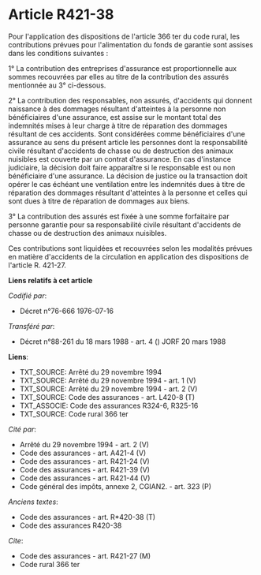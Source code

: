 # Article R421-38

Pour l'application des dispositions de l'article 366 ter du code rural, les contributions prévues pour l'alimentation du
fonds de garantie sont assises dans les conditions suivantes :

1° La contribution des entreprises d'assurance est proportionnelle aux sommes recouvrées par elles au titre de la
contribution des assurés mentionnée au 3° ci-dessous.

2° La contribution des responsables, non assurés, d'accidents qui donnent naissance à des dommages résultant d'atteintes à la
personne non bénéficiaires d'une assurance, est assise sur le montant total des indemnités mises à leur charge à titre de
réparation des dommages résultant de ces accidents. Sont considérées comme bénéficiaires d'une assurance au sens du présent
article les personnes dont la responsabilité civile résultant d'accidents de chasse ou de destruction des animaux nuisibles
est couverte par un contrat d'assurance. En cas d'instance judiciaire, la décision doit faire apparaître si le responsable
est ou non bénéficiaire d'une assurance. La décision de justice ou la transaction doit opérer le cas échéant une ventilation
entre les indemnités dues à titre de réparation des dommages résultant d'atteintes à la personne et celles qui sont dues à
titre de réparation de dommages aux biens.

3° La contribution des assurés est fixée à une somme forfaitaire par personne garantie pour sa responsabilité civile
résultant d'accidents de chasse ou de destruction des animaux nuisibles.

Ces contributions sont liquidées et recouvrées selon les modalités prévues en matière d'accidents de la circulation en
application des dispositions de l'article R. 421-27.

**Liens relatifs à cet article**

_Codifié par_:

  - Décret n°76-666 1976-07-16

_Transféré par_:

  - Décret n°88-261 du 18 mars 1988 - art. 4 () JORF 20 mars 1988

**Liens**:

  - TXT_SOURCE: Arrêté du 29 novembre 1994
  - TXT_SOURCE: Arrêté du 29 novembre 1994 - art. 1 (V)
  - TXT_SOURCE: Arrêté du 29 novembre 1994 - art. 2 (V)
  - TXT_SOURCE: Code des assurances - art. L420-8 (T)
  - TXT_ASSOCIE: Code des assurances R324-6, R325-16
  - TXT_SOURCE: Code rural 366 ter

_Cité par_:

  - Arrêté du 29 novembre 1994 - art. 2 (V)
  - Code des assurances - art. A421-4 (V)
  - Code des assurances - art. R421-24 (V)
  - Code des assurances - art. R421-39 (V)
  - Code des assurances - art. R421-44 (V)
  - Code général des impôts, annexe 2, CGIAN2. - art. 323 (P)

_Anciens textes_:

  - Code des assurances - art. R*420-38 (T)
  - Code des assurances R420-38

_Cite_:

  - Code des assurances - art. R421-27 (M)
  - Code rural 366 ter
